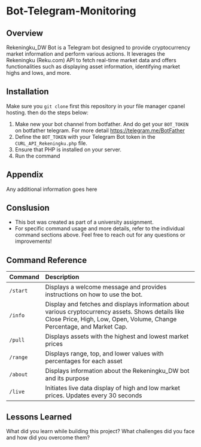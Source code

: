 
# Bot-Telegram-Monitoring

## Overview
Rekeningku_DW Bot is a Telegram bot designed to provide cryptocurrency market information and perform various actions. It leverages the Rekeningku (Reku.com) API to fetch real-time market data and offers functionalities such as displaying asset information, identifying market highs and lows, and more. 


## Installation
Make sure you `git clone` first this repository in your file manager cpanel hosting. then do the steps below:
1. Make new your bot channel from botfather. And do get your `BOT_TOKEN` on botfather telegram. For more detail https://telegram.me/BotFather
2. Define the `BOT_TOKEN` with your Telegram Bot token in the `CURL_API_Rekeningku.php` file.
3. Ensure that PHP is installed on your server.
4. Run the command
    
## Appendix

Any additional information goes here


## Conslusion

- This bot was created as part of a university assignment.
- For specific command usage and more details, refer to the individual command sections above.
Feel free to reach out for any questions or improvements!

## Command Reference

| Command|  Description                       |
| :-------- |  :-------------------------------- |
| `/start`      | Displays a welcome message and provides instructions on how to use the bot. |
| `/info`      |  Display and fetches and displays information about various cryptocurrency assets. Shows details like Close Price, High, Low, Open, Volume, Change Percentage, and Market Cap. |
| `/pull`      |Displays assets with the highest and lowest market prices |
| `/range`      | Displays range, top, and lower values with percentages for each asset|
| `/about`      | Displays information about the Rekeningku_DW bot and its purpose|
| `/live`      |Initiates live data display of high and low market prices. Updates every 30 seconds |



## Lessons Learned

What did you learn while building this project? What challenges did you face and how did you overcome them?

